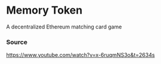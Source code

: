 # Memory Token
A decentralized Ethereum matching card game

### Source
https://www.youtube.com/watch?v=x-6ruqmNS3o&t=2634s

